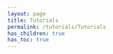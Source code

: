 ```yaml
---
layout: page
title: Tutorials
permalink: /tutorials/Tutorials
has_children: true
has_toc: true
---
```

